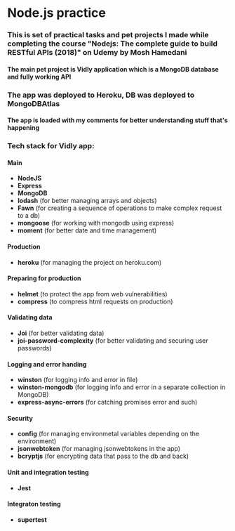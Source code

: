 # Node.js practice
### This is set of practical tasks and pet projects I made while completing the course "Nodejs: The complete guide to build RESTful APIs (2018)" on Udemy by Mosh Hamedani
#### The main pet project is Vidly application which is a MongoDB database and fully working API
### The app was deployed to Heroku, DB was deployed to MongoDBAtlas
#### The app is loaded with my comments for better understanding stuff that's happening
### Tech stack for Vidly app:
#### Main
- **NodeJS**
- **Express**
- **MongoDB**
- **lodash** (for better managing arrays and objects)
- **Fawn** (for creating a sequence of operations to make complex request to a db)
- **mongoose** (for working with mongodb using express)
- **moment** (for better date and time management)

#### Production
- **heroku** (for managing the project on heroku.com)

#### Preparing for production
- **helmet** (to protect the app from web vulnerabilities)
- **compress** (to compress html requests on production)

#### Validating data
- **Joi** (for better validating data)
- **joi-password-complexity** (for better validating and securing user passwords)

#### Logging and error handing
- **winston** (for logging info and error in file)
- **winston-mongodb** (for logging info and error in a separate collection in MongoDB)
- **express-async-errors** (for catching promises error and such)

#### Security
- **config** (for managing environmetal variables depending on the environment)
- **jsonwebtoken** (for managing jsonwebtokens in the app)
- **bcryptjs** (for encrypting data that pass to the db and back)

#### Unit and integration testing
- **Jest**

#### Integraton testing
- **supertest**
